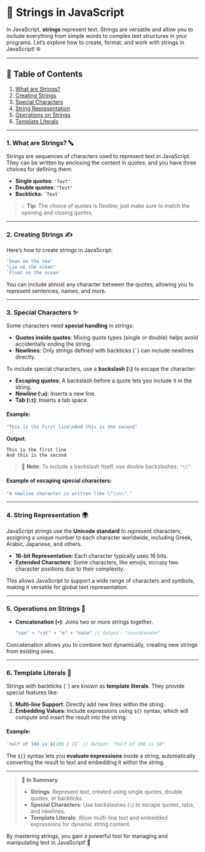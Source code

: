 # 📜 Strings in JavaScript

In JavaScript, **strings** represent text. Strings are versatile and allow you to include everything from simple words to complex text structures in your programs. Let’s explore how to create, format, and work with strings in JavaScript! 🌐

---

## 📖 Table of Contents
1. [What are Strings?](#1-what-are-strings-)
2. [Creating Strings](#2-creating-strings-)
3. [Special Characters](#3-special-characters-)
4. [String Representation](#4-string-representation-)
5. [Operations on Strings](#5-operations-on-strings-)
6. [Template Literals](#6-template-literals-)

---

### 1. What are Strings? 🔤

Strings are sequences of characters used to represent text in JavaScript. They can be written by enclosing the content in quotes, and you have three choices for defining them:

- **Single quotes**: `'Text'`
- **Double quotes**: `"Text"`
- **Backticks**: `` `Text` ``

> 💡 **Tip**: The choice of quotes is flexible; just make sure to match the opening and closing quotes.

---

### 2. Creating Strings ✍️

Here’s how to create strings in JavaScript:

```javascript
'Down on the sea'
"Lie on the ocean"
`Float on the ocean`
```

You can include almost any character between the quotes, allowing you to represent sentences, names, and more.

---

### 3. Special Characters ✨

Some characters need **special handling** in strings:

- **Quotes inside quotes**: Mixing quote types (single or double) helps avoid accidentally ending the string.
- **Newlines**: Only strings defined with backticks (`` ` ``) can include newlines directly.

To include special characters, use a **backslash (`\`)** to escape the character:

- **Escaping quotes**: A backslash before a quote lets you include it in the string.
- **Newline (`\n`)**: Inserts a new line.
- **Tab (`\t`)**: Inserts a tab space.

#### Example:
```javascript
"This is the first line\nAnd this is the second"
```
**Output**:
```
This is the first line
And this is the second
```

> 🔹 **Note**: To include a backslash itself, use double backslashes: `"\\"`.

#### Example of escaping special characters:
```javascript
"A newline character is written like \"\\n\"."
```

---

### 4. String Representation 🌍

JavaScript strings use the **Unicode standard** to represent characters, assigning a unique number to each character worldwide, including Greek, Arabic, Japanese, and others.

- **16-bit Representation**: Each character typically uses 16 bits.
- **Extended Characters**: Some characters, like emojis, occupy two character positions due to their complexity.

This allows JavaScript to support a wide range of characters and symbols, making it versatile for global text representation.

---

### 5. Operations on Strings 🔗

- **Concatenation (`+`)**: Joins two or more strings together.

    ```javascript
    "con" + "cat" + "e" + "nate" // Output: "concatenate"
    ```

Concatenation allows you to combine text dynamically, creating new strings from existing ones.

---

### 6. Template Literals 🔧

Strings with backticks (`` ` ``) are known as **template literals**. They provide special features like:

1. **Multi-line Support**: Directly add new lines within the string.
2. **Embedding Values**: Include expressions using `${}` syntax, which will compute and insert the result into the string.

#### Example:
```javascript
`half of 100 is ${100 / 2}` // Output: "half of 100 is 50"
```

The `${}` syntax lets you **evaluate expressions** inside a string, automatically converting the result to text and embedding it within the string.

---

> 🧠 **In Summary**:
> - **Strings**: Represent text, created using single quotes, double quotes, or backticks.
> - **Special Characters**: Use backslashes (`\`) to escape quotes, tabs, and newlines.
> - **Template Literals**: Allow multi-line text and embedded expressions for dynamic string content.

By mastering strings, you gain a powerful tool for managing and manipulating text in JavaScript! 🎉